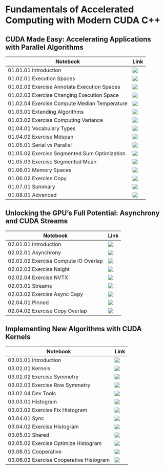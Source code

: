 # Fundamentals of Accelerated Computing with Modern CUDA C++

## CUDA Made Easy: Accelerating Applications with Parallel Algorithms

| Notebook                                | Link                                                                                                                                                                                       |
|-----------------------------------------|--------------------------------------------------------------------------------------------------------------------------------------------------------------------------------------------|
| 01.01.01 Introduction | [![](https://colab.research.google.com/assets/colab-badge.svg)](https://colab.research.google.com/github/NVIDIA/accelerated-computing-hub/blob/main/gpu-cpp-tutorial/notebooks/01.01-Introduction/01.01.01-CUDA-Made-Easy.ipynb) |
| 01.02.01 Execution Spaces               | [![](https://colab.research.google.com/assets/colab-badge.svg)](https://colab.research.google.com/github/NVIDIA/accelerated-computing-hub/blob/main/gpu-cpp-tutorial/notebooks/01.02-Execution-Spaces/01.02.01-Execution-Spaces.ipynb) |
| 01.02.02 Exercise Annotate Execution Spaces   | [![](https://colab.research.google.com/assets/colab-badge.svg)](https://colab.research.google.com/github/NVIDIA/accelerated-computing-hub/blob/main/gpu-cpp-tutorial/notebooks/01.02-Execution-Spaces/01.02.02-Exercise-Annotate-Execution-Spaces.ipynb) |
| 01.02.03 Exercise Changing Execution Space    | [![](https://colab.research.google.com/assets/colab-badge.svg)](https://colab.research.google.com/github/NVIDIA/accelerated-computing-hub/blob/main/gpu-cpp-tutorial/notebooks/01.02-Execution-Spaces/01.02.03-Exercise-Changing-Execution-Space.ipynb) |
| 01.02.04 Exercise Compute Median Temperature   | [![](https://colab.research.google.com/assets/colab-badge.svg)](https://colab.research.google.com/github/NVIDIA/accelerated-computing-hub/blob/main/gpu-cpp-tutorial/notebooks/01.02-Execution-Spaces/01.02.04-Exercise-Compute-Median-Temperature.ipynb) |
| 01.03.01 Extending Algorithms           | [![](https://colab.research.google.com/assets/colab-badge.svg)](https://colab.research.google.com/github/NVIDIA/accelerated-computing-hub/blob/main/gpu-cpp-tutorial/notebooks/01.03-Extending-Algorithms/01.03.01-Extending-Algorithms.ipynb) |
| 01.03.02 Exercise Computing Variance     | [![](https://colab.research.google.com/assets/colab-badge.svg)](https://colab.research.google.com/github/NVIDIA/accelerated-computing-hub/blob/main/gpu-cpp-tutorial/notebooks/01.03-Extending-Algorithms/01.03.02-Exercise-Computing-Variance.ipynb) |
| 01.04.01 Vocabulary Types              | [![](https://colab.research.google.com/assets/colab-badge.svg)](https://colab.research.google.com/github/NVIDIA/accelerated-computing-hub/blob/main/gpu-cpp-tutorial/notebooks/01.04-Vocabulary-Types/01.04.01-Vocabulary-Types.ipynb) |
| 01.04.02 Exercise Mdspan                | [![](https://colab.research.google.com/assets/colab-badge.svg)](https://colab.research.google.com/github/NVIDIA/accelerated-computing-hub/blob/main/gpu-cpp-tutorial/notebooks/01.04-Vocabulary-Types/01.04.02-Exercise-mdspan.ipynb) |
| 01.05.01 Serial vs Parallel            | [![](https://colab.research.google.com/assets/colab-badge.svg)](https://colab.research.google.com/github/NVIDIA/accelerated-computing-hub/blob/main/gpu-cpp-tutorial/notebooks/01.05-Serial-vs-Parallel/01.05.01-Serial-vs-Parallel.ipynb) |
| 01.05.02 Exercise Segmented Sum Optimization   | [![](https://colab.research.google.com/assets/colab-badge.svg)](https://colab.research.google.com/github/NVIDIA/accelerated-computing-hub/blob/main/gpu-cpp-tutorial/notebooks/01.05-Serial-vs-Parallel/01.05.02-Exercise-Segmented-Sum-Optimization.ipynb) |
| 01.05.03 Exercise Segmented Mean        | [![](https://colab.research.google.com/assets/colab-badge.svg)](https://colab.research.google.com/github/NVIDIA/accelerated-computing-hub/blob/main/gpu-cpp-tutorial/notebooks/01.05-Serial-vs-Parallel/01.05.03-Exercise-Segmented-Mean.ipynb) |
| 01.06.01 Memory Spaces                 | [![](https://colab.research.google.com/assets/colab-badge.svg)](https://colab.research.google.com/github/NVIDIA/accelerated-computing-hub/blob/main/gpu-cpp-tutorial/notebooks/01.06-Memory-Spaces/01.06.01-Memory-Spaces.ipynb) |
| 01.06.02 Exercise Copy                  | [![](https://colab.research.google.com/assets/colab-badge.svg)](https://colab.research.google.com/github/NVIDIA/accelerated-computing-hub/blob/main/gpu-cpp-tutorial/notebooks/01.06-Memory-Spaces/01.06.02-Exercise-Copy.ipynb) |
| 01.07.01 Summary                       | [![](https://colab.research.google.com/assets/colab-badge.svg)](https://colab.research.google.com/github/NVIDIA/accelerated-computing-hub/blob/main/gpu-cpp-tutorial/notebooks/01.07-Summary/01.07.01-Summary.ipynb) |
| 01.08.01 Advanced                      | [![](https://colab.research.google.com/assets/colab-badge.svg)](https://colab.research.google.com/github/NVIDIA/accelerated-computing-hub/blob/main/gpu-cpp-tutorial/notebooks/01.08-Advanced/01.08.01-Advanced.ipynb) |

## Unlocking the GPU’s Full Potential: Asynchrony and CUDA Streams

| Notebook                                | Link                                                                                                                                                                                       |
|-----------------------------------------|--------------------------------------------------------------------------------------------------------------------------------------------------------------------------------------------|
| 02.01.01 Introduction                  | [![](https://colab.research.google.com/assets/colab-badge.svg)](https://colab.research.google.com/github/NVIDIA/accelerated-computing-hub/blob/main/gpu-cpp-tutorial/notebooks/02.01-Introduction/02.01.01-Introduction.ipynb) |
| 02.02.01 Asynchrony                    | [![](https://colab.research.google.com/assets/colab-badge.svg)](https://colab.research.google.com/github/NVIDIA/accelerated-computing-hub/blob/main/gpu-cpp-tutorial/notebooks/02.02-Asynchrony/02.02.01-Asynchrony.ipynb) |
| 02.02.02 Exercise Compute IO Overlap    | [![](https://colab.research.google.com/assets/colab-badge.svg)](https://colab.research.google.com/github/NVIDIA/accelerated-computing-hub/blob/main/gpu-cpp-tutorial/notebooks/02.02-Asynchrony/02.02.02-Exercise-Compute-IO-Overlap.ipynb) |
| 02.02.03 Exercise Nsight               | [![](https://colab.research.google.com/assets/colab-badge.svg)](https://colab.research.google.com/github/NVIDIA/accelerated-computing-hub/blob/main/gpu-cpp-tutorial/notebooks/02.02-Asynchrony/02.02.03-Exercise-Nsight.ipynb) |
| 02.02.04 Exercise NVTX                 | [![](https://colab.research.google.com/assets/colab-badge.svg)](https://colab.research.google.com/github/NVIDIA/accelerated-computing-hub/blob/main/gpu-cpp-tutorial/notebooks/02.02-Asynchrony/02.02.04-Exercise-NVTX.ipynb) |
| 02.03.01 Streams                       | [![](https://colab.research.google.com/assets/colab-badge.svg)](https://colab.research.google.com/github/NVIDIA/accelerated-computing-hub/blob/main/gpu-cpp-tutorial/notebooks/02.03-Streams/02.03.01-Streams.ipynb) |
| 02.03.02 Exercise Async Copy            | [![](https://colab.research.google.com/assets/colab-badge.svg)](https://colab.research.google.com/github/NVIDIA/accelerated-computing-hub/blob/main/gpu-cpp-tutorial/notebooks/02.03-Streams/02.03.02-Exercise-Async-Copy.ipynb) |
| 02.04.01 Pinned                        | [![](https://colab.research.google.com/assets/colab-badge.svg)](https://colab.research.google.com/github/NVIDIA/accelerated-computing-hub/blob/main/gpu-cpp-tutorial/notebooks/02.04-Pinned-Memory/02.04.01-Pinned.ipynb) |
| 02.04.02 Exercise Copy Overlap          | [![](https://colab.research.google.com/assets/colab-badge.svg)](https://colab.research.google.com/github/NVIDIA/accelerated-computing-hub/blob/main/gpu-cpp-tutorial/notebooks/02.04-Pinned-Memory/02.04.02-Exercise-Copy-Overlap.ipynb) |

## Implementing New Algorithms with CUDA Kernels

| Notebook                                | Link                                                                                                                                                                                       |
|-----------------------------------------|--------------------------------------------------------------------------------------------------------------------------------------------------------------------------------------------|
| 03.01.01 Introduction                     | [![](https://colab.research.google.com/assets/colab-badge.svg)](https://colab.research.google.com/github/NVIDIA/accelerated-computing-hub/blob/main/gpu-cpp-tutorial/notebooks/03.01-Introduction/03.01-Introduction.ipynb) |
| 03.02.01 Kernels                       | [![](https://colab.research.google.com/assets/colab-badge.svg)](https://colab.research.google.com/github/NVIDIA/accelerated-computing-hub/blob/main/gpu-cpp-tutorial/notebooks/03.02-Kernels/03.02.01-Kernels.ipynb) |
| 03.02.02 Exercise Symmetry             | [![](https://colab.research.google.com/assets/colab-badge.svg)](https://colab.research.google.com/github/NVIDIA/accelerated-computing-hub/blob/main/gpu-cpp-tutorial/notebooks/03.02-Kernels/03.02.02-Exercise-Symmetry.ipynb) |
| 03.02.03 Exercise Row Symmetry          | [![](https://colab.research.google.com/assets/colab-badge.svg)](https://colab.research.google.com/github/NVIDIA/accelerated-computing-hub/blob/main/gpu-cpp-tutorial/notebooks/03.02-Kernels/03.02.03-Exercise-Row-Symmetry.ipynb) |
| 03.02.04 Dev Tools                     | [![](https://colab.research.google.com/assets/colab-badge.svg)](https://colab.research.google.com/github/NVIDIA/accelerated-computing-hub/blob/main/gpu-cpp-tutorial/notebooks/03.02-Kernels/03.02.04-Dev-Tools.ipynb) |
| 03.03.01 Histogram                     | [![](https://colab.research.google.com/assets/colab-badge.svg)](https://colab.research.google.com/github/NVIDIA/accelerated-computing-hub/blob/main/gpu-cpp-tutorial/notebooks/03.03-Atomics/03.03.01-Histogram.ipynb) |
| 03.03.02 Exercise Fix Histogram         | [![](https://colab.research.google.com/assets/colab-badge.svg)](https://colab.research.google.com/github/NVIDIA/accelerated-computing-hub/blob/main/gpu-cpp-tutorial/notebooks/03.03-Atomics/03.03.02-Exercise-Fix-Histogram.ipynb) |
| 03.04.01 Sync                          | [![](https://colab.research.google.com/assets/colab-badge.svg)](https://colab.research.google.com/github/NVIDIA/accelerated-computing-hub/blob/main/gpu-cpp-tutorial/notebooks/03.04-Synchronization/03.04.01-Sync.ipynb) |
| 03.04.02 Exercise Histogram             | [![](https://colab.research.google.com/assets/colab-badge.svg)](https://colab.research.google.com/github/NVIDIA/accelerated-computing-hub/blob/main/gpu-cpp-tutorial/notebooks/03.04-Synchronization/03.04.02-Exercise-Histogram.ipynb) |
| 03.05.01 Shared                        | [![](https://colab.research.google.com/assets/colab-badge.svg)](https://colab.research.google.com/github/NVIDIA/accelerated-computing-hub/blob/main/gpu-cpp-tutorial/notebooks/03.05-Shared-Memory/03.05.01-Shared.ipynb) |
| 03.05.02 Exercise Optimize Histogram    | [![](https://colab.research.google.com/assets/colab-badge.svg)](https://colab.research.google.com/github/NVIDIA/accelerated-computing-hub/blob/main/gpu-cpp-tutorial/notebooks/03.05-Shared-Memory/03.05.02-Exercise-Optimize-Histogram.ipynb) |
| 03.06.01 Cooperative                   | [![](https://colab.research.google.com/assets/colab-badge.svg)](https://colab.research.google.com/github/NVIDIA/accelerated-computing-hub/blob/main/gpu-cpp-tutorial/notebooks/03.06-Cooperative-Algorithms/03.06.01-Cooperative.ipynb) |
| 03.06.02 Exercise Cooperative Histogram | [![](https://colab.research.google.com/assets/colab-badge.svg)](https://colab.research.google.com/github/NVIDIA/accelerated-computing-hub/blob/main/gpu-cpp-tutorial/notebooks/03.06-Cooperative-Algorithms/03.06.02-Exercise-Cooperative-Histogram.ipynb) |